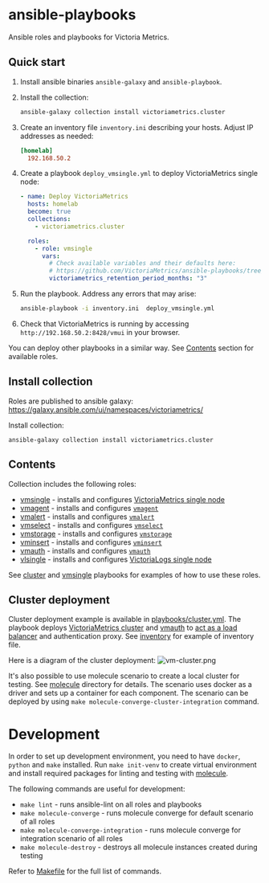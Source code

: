 # ansible-playbooks

Ansible roles and playbooks for Victoria Metrics.

## Quick start

1. Install ansible binaries `ansible-galaxy` and `ansible-playbook`.

1. Install the collection:
    ```sh
    ansible-galaxy collection install victoriametrics.cluster
    ```

1. Create an inventory file `inventory.ini` describing your hosts. Adjust IP addresses as needed:
    ```ini
    [homelab]
      192.168.50.2
    ```

1. Create a playbook `deploy_vmsingle.yml` to deploy VictoriaMetrics single node:
    ```yaml
    - name: Deploy VictoriaMetrics
      hosts: homelab
      become: true
      collections:
        - victoriametrics.cluster

      roles:
        - role: vmsingle
          vars:
            # Check available variables and their defaults here:
            # https://github.com/VictoriaMetrics/ansible-playbooks/tree/master/roles/vmsingle
            victoriametrics_retention_period_months: "3"
    ```

1. Run the playbook. Address any errors that may arise:
    ```sh
    ansible-playbook -i inventory.ini  deploy_vmsingle.yml
    ```
   
1. Check that VictoriaMetrics is running by accessing `http://192.168.50.2:8428/vmui` in your browser.

You can deploy other playbooks in a similar way. See [Contents](#contents) section for available roles.

## Install collection

Roles are published to ansible galaxy: https://galaxy.ansible.com/ui/namespaces/victoriametrics/

Install collection:

```shell
ansible-galaxy collection install victoriametrics.cluster
```

## Contents

Collection includes the following roles:

- [vmsingle](./roles/vmsingle) - installs and configures [VictoriaMetrics single node](https://docs.victoriametrics.com/single-server-victoriametrics/)
- [vmagent](./roles/vmagent) - installs and configures [`vmagent`](https://docs.victoriametrics.com/vmagent/)
- [vmalert](./roles/vmalert) - installs and configures [`vmalert`](https://docs.victoriametrics.com/vmalert/)
- [vmselect](./roles/vmselect) - installs and configures [`vmselect`](https://docs.victoriametrics.com/cluster-victoriametrics/)
- [vmstorage](./roles/vmstorage) - installs and configures [`vmstorage`](https://docs.victoriametrics.com/cluster-victoriametrics/)
- [vminsert](./roles/vminsert) - installs and configures [`vminsert`](https://docs.victoriametrics.com/cluster-victoriametrics/)
- [vmauth](./roles/vmauth) - installs and configures [`vmauth`](https://docs.victoriametrics.com/vmauth/)
- [vlsingle](./roles/vlsingle) - installs and configures [VictoriaLogs single node](https://docs.victoriametrics.com/victorialogs/)

See [cluster](playbooks/cluster.yml) and [vmsingle](playbooks/vmsingle.yml) playbooks for examples of how to use these
roles.

## Cluster deployment

Cluster deployment example is available in [playbooks/cluster.yml](./playbooks/cluster.yml).
The playbook deploys [VictoriaMetrics cluster](https://docs.victoriametrics.com/cluster-victoriametrics/) and [vmauth](https://docs.victoriametrics.com/vmauth/) to [act as a load balancer](https://docs.victoriametrics.com/vmauth/#load-balancer-for-victoriametrics-cluster) and authentication proxy.
See [inventory](./inventory_example/cluster-inventory) for example of inventory file.

Here is a diagram of the cluster deployment:
![vm-cluster.png](vm-cluster.png)

It's also possible to use molecule scenario to create a local cluster for testing.
See [molecule](./playbooks/molecule/cluster) directory for details. The scenario uses docker as a driver and
sets up a container for each component. The scenario can be deployed by
using `make molecule-converge-cluster-integration` command.

# Development

In order to set up development environment, you need to have `docker`, `python` and `make` installed.
Run `make init-venv` to create virtual environment and install required packages for linting and testing
with [molecule](https://ansible.readthedocs.io/projects/molecule).

The following commands are useful for development:
- `make lint` - runs ansible-lint on all roles and playbooks
- `make molecule-converge` - runs molecule converge for default scenario of all roles
- `make molecule-converge-integration` - runs molecule converge for integration scenario of all roles
- `make molecule-destroy` - destroys all molecule instances created during testing

Refer to [Makefile](./Makefile) for the full list of commands.
